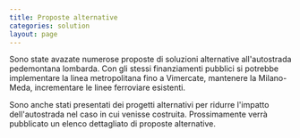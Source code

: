 ```yaml
---
title: Proposte alternative
categories: solution
layout: page
---
```

Sono state avazate numerose proposte di soluzioni alternative all'autostrada pedemontana lombarda. Con gli stessi finanziamenti pubblici si potrebbe implementare la linea metropolitana fino a Vimercate, mantenere la Milano-Meda, incrementare le linee ferroviare esistenti.

Sono anche stati presentati dei progetti alternativi per ridurre l'impatto dell'autostrada nel caso in cui venisse costruita. <!--more-->
Prossimamente verrà pubblicato un elenco dettagliato di proposte alternative.
